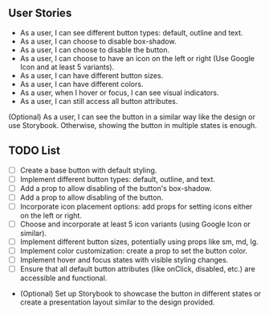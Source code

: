 ## User Stories

- As a user, I can see different button types: default, outline and text.
- As a user, I can choose to disable box-shadow.
- As a user, I can choose to disable the button.
- As a user, I can choose to have an icon on the left or right (Use Google Icon and at least 5 variants).
- As a user, I can have different button sizes.
- As a user, I can have different colors.
- As a user, when I hover or focus, I can see visual indicators.
- As a user, I can still access all button attributes.

(Optional) As a user, I can see the button in a similar way like the design or use Storybook. Otherwise, showing the button in multiple states is enough.

## TODO List

- [ ] Create a base button with default styling.
- [ ] Implement different button types: default, outline, and text.
- [ ] Add a prop to allow disabling of the button's box-shadow.
- [ ] Add a prop to allow disabling of the button.
- [ ] Incorporate icon placement options: add props for setting icons either on the left or right.
- [ ] Choose and incorporate at least 5 icon variants (using Google Icon or similar).
- [ ] Implement different button sizes, potentially using props like sm, md, lg.
- [ ] Implement color customization: create a prop to set the button color.
- [ ] Implement hover and focus states with visible styling changes.
- [ ] Ensure that all default button attributes (like onClick, disabled, etc.) are accessible and functional.
- (Optional) Set up Storybook to showcase the button in different states or create a presentation layout similar to the design provided.
